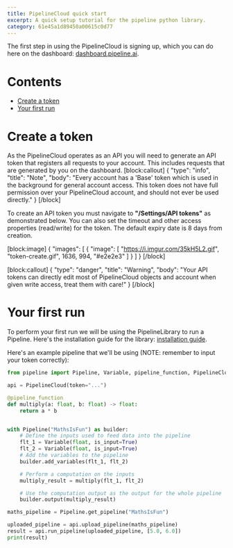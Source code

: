 ```yaml
---
title: PipelineCloud quick start
excerpt: A quick setup tutorial for the pipeline python library.
category: 61e45a1d89450a00615c0d77
---
```


The first step in using the PipelineCloud is signing up, which you can do here on the dashboard: [dashboard.pipeline.ai](https://dashboard.pipeline.ai).

# Contents

- [Create a token](#create-a-token)
- [Your first run](#your-first-run)

# Create a token

As the PipelineCloud operates as an API you will need to generate an API token that registers all requests to your account. This includes requests that are generated by you on the dashboard.
[block:callout]
{
"type": "info",
"title": "Note",
"body": "Every account has a 'Base' token which is used in the background for general account access. This token does not have full permission over your PipelineCloud account, and should not ever be used directly."
}
[/block]

To create an API token you must navigate to **"/Settings/API tokens"** as demonstrated below.
You can also set the timeout and other access properties (read/write) for the token. The default expiry date is 8 days from creation.

[block:image]
{
"images": [
{
"image": [
"https://i.imgur.com/35kH5L2.gif",
"token-create.gif",
1636,
994,
"#e2e2e3"
]
}
]
}
[/block]

[block:callout]
{
"type": "danger",
"title": "Warning",
"body": "Your API tokens can directly edit most of PipelineCloud objects and account when given write access, treat them with care!"
}
[/block]

# Your first run

To perform your first run we will be using the PipelineLibrary to run a Pipeline. Here's the installation guide for the library: [installation guide](https://docs.pipeline.ai/docs/getting_started).

Here's an example pipeline that we'll be using (NOTE: remember to input your token correctly):

```python
from pipeline import Pipeline, Variable, pipeline_function, PipelineCloud

api = PipelineCloud(token="...")

@pipeline_function
def multiply(a: float, b: float) -> float:
    return a * b


with Pipeline("MathsIsFun") as builder:
    # Define the inputs used to feed data into the pipeline
    flt_1 = Variable(float, is_input=True)
    flt_2 = Variable(float, is_input=True)
    # Add the variables to the pipeline
    builder.add_variables(flt_1, flt_2)

    # Perform a computation on the inputs
    multiply_result = multiply(flt_1, flt_2)

    # Use the computation output as the output for the whole pipeline
    builder.output(multiply_result)

maths_pipeline = Pipeline.get_pipeline("MathsIsFun")

uploaded_pipeline = api.upload_pipeline(maths_pipeline)
result = api.run_pipeline(uploaded_pipeline, [5.0, 6.0])
print(result)
```
